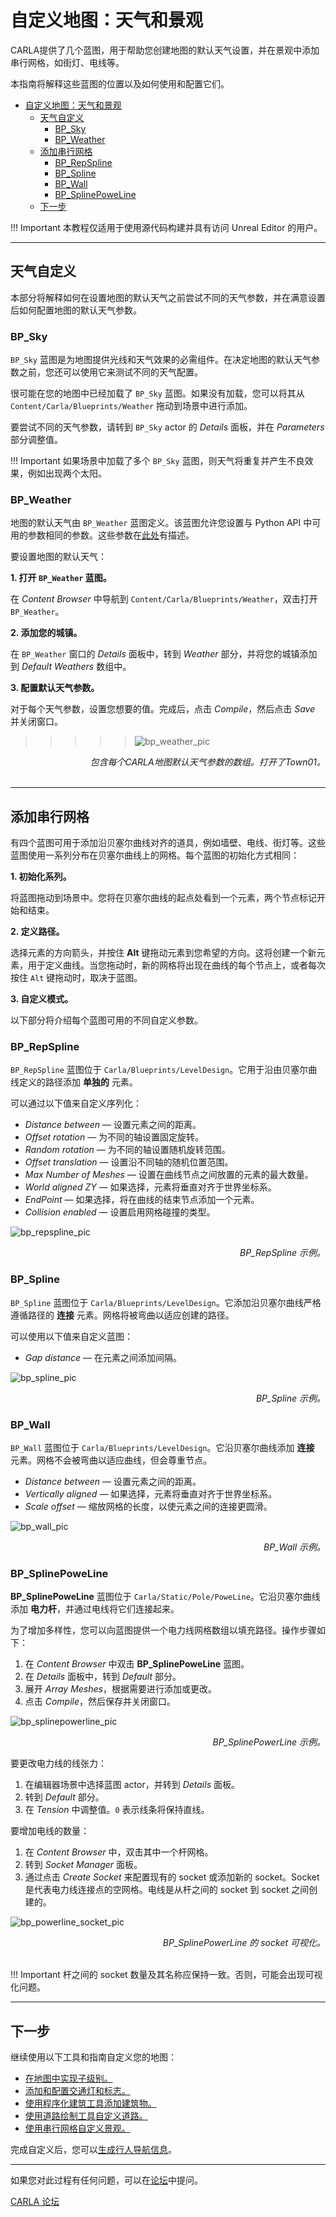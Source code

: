 # 自定义地图：天气和景观

CARLA提供了几个蓝图，用于帮助您创建地图的默认天气设置，并在景观中添加串行网格，如街灯、电线等。

本指南将解释这些蓝图的位置以及如何使用和配置它们。

- [自定义地图：天气和景观](#自定义地图天气和景观)
	- [天气自定义](#天气自定义)
		- [BP\_Sky](#bp_sky)
		- [BP\_Weather](#bp_weather)
	- [添加串行网格](#添加串行网格)
		- [BP\_RepSpline](#bp_repspline)
		- [BP\_Spline](#bp_spline)
		- [BP\_Wall](#bp_wall)
		- [BP\_SplinePoweLine](#bp_splinepoweline)
	- [下一步](#下一步)

!!! Important
    本教程仅适用于使用源代码构建并具有访问 Unreal Editor 的用户。

---

## 天气自定义

本部分将解释如何在设置地图的默认天气之前尝试不同的天气参数，并在满意设置后如何配置地图的默认天气参数。

### BP_Sky

`BP_Sky` 蓝图是为地图提供光线和天气效果的必需组件。在决定地图的默认天气参数之前，您还可以使用它来测试不同的天气配置。

很可能在您的地图中已经加载了 `BP_Sky` 蓝图。如果没有加载，您可以将其从 `Content/Carla/Blueprints/Weather` 拖动到场景中进行添加。

要尝试不同的天气参数，请转到 `BP_Sky` actor 的 _Details_ 面板，并在 _Parameters_ 部分调整值。

!!! Important
    如果场景中加载了多个 `BP_Sky` 蓝图，则天气将重复并产生不良效果，例如出现两个太阳。

### BP_Weather

地图的默认天气由 `BP_Weather` 蓝图定义。该蓝图允许您设置与 Python API 中可用的参数相同的参数。这些参数在[此处](https://carla.readthedocs.io/en/latest/python_api/#carlaweatherparameters)有描述。

要设置地图的默认天气：

__1. 打开 `BP_Weather` 蓝图。__

在 _Content Browser_ 中导航到 `Content/Carla/Blueprints/Weather`，双击打开 `BP_Weather`。

__2. 添加您的城镇。__

在 `BP_Weather` 窗口的 _Details_ 面板中，转到 _Weather_ 部分，并将您的城镇添加到 _Default Weathers_ 数组中。

__3. 配置默认天气参数。__

对于每个天气参数，设置您想要的值。完成后，点击 _Compile_，然后点击 _Save_ 并关闭窗口。

>>>>>![bp_weather_pic](../img/map_customization/BP_Weather.jpg)<br>
<div style="text-align: right">
<i>包含每个CARLA地图默认天气参数的数组。打开了Town01。</i></div>
<br>

---

## 添加串行网格

有四个蓝图可用于添加沿贝塞尔曲线对齐的道具，例如墙壁、电线、街灯等。这些蓝图使用一系列分布在贝塞尔曲线上的网格。每个蓝图的初始化方式相同：

__1. 初始化系列。__

将蓝图拖动到场景中。您将在贝塞尔曲线的起点处看到一个元素，两个节点标记开始和结束。

__2. 定义路径。__

选择元素的方向箭头，并按住 __Alt__ 键拖动元素到您希望的方向。这将创建一个新元素，用于定义曲线。当您拖动时，新的网格将出现在曲线的每个节点上，或者每次按住 `Alt` 键拖动时，取决于蓝图。

__3. 自定义模式。__

以下部分将介绍每个蓝图可用的不同自定义参数。

### BP_RepSpline

`BP_RepSpline` 蓝图位于 `Carla/Blueprints/LevelDesign`。它用于沿由贝塞尔曲线定义的路径添加 __单独的__ 元素。

可以通过以下值来自定义序列化：

- _Distance between_ — 设置元素之间的距离。
- _Offset rotation_ — 为不同的轴设置固定旋转。
- _Random rotation_ — 为不同的轴设置随机旋转范围。
- _Offset translation_ — 设置沿不同轴的随机位置范围。
- _Max Number of Meshes_ — 设置在曲线节点之间放置的元素的最大数量。
- _World aligned ZY_ — 如果选择，元素将垂直对齐于世界坐标系。
- _EndPoint_ — 如果选择，将在曲线的结束节点添加一个元素。
- _Collision enabled_ — 设置启用网格碰撞的类型。

![bp_repspline_pic](../img/map_customization/BP_Repspline.jpg)
<div style="text-align: right"><i>BP_RepSpline 示例。</i></div>

### BP_Spline

`BP_Spline` 蓝图位于 `Carla/Blueprints/LevelDesign`。它添加沿贝塞尔曲线严格遵循路径的 __连接__ 元素。网格将被弯曲以适应创建的路径。

可以使用以下值来自定义蓝图：

- _Gap distance_ — 在元素之间添加间隔。

![bp_spline_pic](../img/map_customization/BP_Spline.jpg)
<div style="text-align: right"><i>BP_Spline 示例。</i></div>

### BP_Wall

`BP_Wall` 蓝图位于 `Carla/Blueprints/LevelDesign`。它沿贝塞尔曲线添加 __连接__ 元素。网格不会被弯曲以适应曲线，但会尊重节点。

- _Distance between_ — 设置元素之间的距离。
- _Vertically aligned_ — 如果选择，元素将垂直对齐于世界坐标系。
- _Scale offset_ — 缩放网格的长度，以使元素之间的连接更圆滑。

![bp_wall_pic](../img/map_customization/BP_Wall.jpg)
<div style="text-align: right"><i>BP_Wall 示例。</i></div>

### BP_SplinePoweLine

__BP_SplinePoweLine__ 蓝图位于 `Carla/Static/Pole/PoweLine`。它沿贝塞尔曲线添加 __电力杆__，并通过电线将它们连接起来。

为了增加多样性，您可以向蓝图提供一个电力线网格数组以填充路径。操作步骤如下：

1. 在 _Content Browser_ 中双击 __BP_SplinePoweLine__ 蓝图。
2. 在 _Details_ 面板中，转到 _Default_ 部分。
3. 展开 _Array Meshes_，根据需要进行添加或更改。
4. 点击 _Compile_，然后保存并关闭窗口。

![bp_splinepowerline_pic](../img/map_customization/BP_Splinepowerline.jpg)
<div style="text-align: right"><i>BP_SplinePowerLine 示例。</i></div>

要更改电力线的线张力：

1. 在编辑器场景中选择蓝图 actor，并转到 _Details_ 面板。
2. 转到 _Default_ 部分。
3. 在 _Tension_ 中调整值。`0` 表示线条将保持直线。

要增加电线的数量：

1. 在 _Content Browser_ 中，双击其中一个杆网格。
2. 转到 _Socket Manager_ 面板。
3. 通过点击 _Create Socket_ 来配置现有的 socket 或添加新的 socket。Socket 是代表电力线连接点的空网格。电线是从杆之间的 socket 到 socket 之间创建的。

![bp_powerline_socket_pic](../img/map_customization/BP_Splinepowerline_Sockets.jpg)
<div style="text-align: right"><i>BP_SplinePowerLine 的 socket 可视化。</i></div>
<br>

!!! Important
    杆之间的 socket 数量及其名称应保持一致。否则，可能会出现可视化问题。

---

## 下一步

继续使用以下工具和指南自定义您的地图：

- [在地图中实现子级别。](tuto_M_custom_layers.md)
- [添加和配置交通灯和标志。](tuto_M_custom_add_tl.md)
- [使用程序化建筑工具添加建筑物。](tuto_M_custom_buildings.md)
- [使用道路绘制工具自定义道路。](tuto_M_custom_road_painter.md)
- [使用串行网格自定义景观。](tuto_M_custom_weather_landscape.md#add-serial-meshes)

完成自定义后，您可以[生成行人导航信息](tuto_M_generate_pedestrian_navigation.md)。

---

如果您对此过程有任何问题，可以在[论坛](https://github.com/carla-simulator/carla/discussions)中提问。

<div class="build-buttons">
<p>
<a href="https://github.com/carla-simulator/carla/discussions" target="_blank" class="btn btn-neutral" title="前往CARLA论坛">
CARLA 论坛</a>
</p>
</div>
